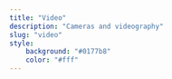 ```yaml
---
title: "Video"
description: "Cameras and videography"
slug: "video"
style:
    background: "#0177b8"
    color: "#fff"
---
```

